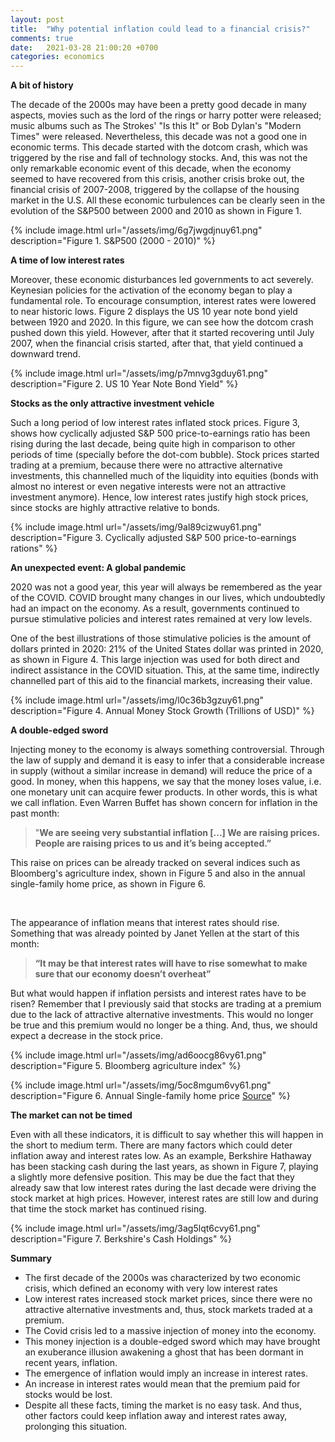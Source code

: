 ```yaml
---
layout: post
title:  "Why potential inflation could lead to a financial crisis?"
comments: true
date:   2021-03-28 21:00:20 +0700
categories: economics
---
```


**A bit of history**

The decade of the 2000s may have been a pretty good decade in many aspects, movies such as the lord of the rings or harry potter were released; music albums such as The Strokes' "Is this It" or Bob Dylan's "Modern Times" were released. Nevertheless, this decade was not a good one in economic terms. This decade started with the dotcom crash, which was triggered by the rise and fall of technology stocks. And, this was not the only remarkable economic event of this decade, when the economy seemed to have recovered from this crisis, another crisis broke out, the financial crisis of 2007-2008, triggered by the collapse of the housing market in the U.S. All these economic turbulences can be clearly seen in the evolution of the S&P500 between 2000 and 2010 as shown in Figure 1.

{% include image.html url="/assets/img/6g7jwgdjnuy61.png" description="Figure 1. S&P500 (2000 - 2010)" %}

**A time of low interest rates**

Moreover, these economic disturbances led governments to act severely. Keynesian policies for the activation of the economy began to play a fundamental role. To encourage consumption, interest rates were lowered to near historic lows. Figure 2 displays the US 10 year note bond yield between 1920 and 2020. In this figure, we can see how the dotcom crash pushed down this yield. However, after that it started recovering until July 2007, when the financial crisis started, after that, that yield continued a downward trend.

{% include image.html url="/assets/img/p7mnvg3gduy61.png" description="Figure 2. US 10 Year Note Bond Yield" %}

**Stocks as the only attractive investment vehicle**

Such a long period of low interest rates inflated stock prices. Figure 3, shows how cyclically adjusted S&P 500 price-to-earnings ratio has been rising during the last decade, being quite high in comparison to other periods of time (specially before the dot-com bubble). Stock prices started trading at a premium, because there were no attractive alternative investments, this channelled much of the liquidity into equities (bonds with almost no interest or even negative interests were not an attractive investment anymore). Hence, low interest rates justify high stock prices, since stocks are highly attractive relative to bonds.

{% include image.html url="/assets/img/9al89cizwuy61.png" description="Figure 3. Cyclically adjusted S&P 500 price-to-earnings rations" %}

**An unexpected event: A global pandemic**

2020 was not a good year, this year will always be remembered as the year of the COVID. COVID brought many changes in our lives, which undoubtedly had an impact on the economy.    As a result, governments continued to pursue stimulative policies and interest rates remained at very low levels.

One of the best illustrations of those stimulative policies is the amount of dollars printed in 2020: 21% of the United States dollar was printed in 2020, as shown in Figure 4. This large injection was used for both direct and indirect assistance in the COVID situation. This, at the same time, indirectly channelled part of this aid to the financial markets, increasing their value.

{% include image.html url="/assets/img/l0c36b3gzuy61.png" description="Figure 4. Annual Money Stock Growth (Trillions of USD)" %}

**A  double-edged sword**

Injecting money to the economy is always something controversial. Through the law of supply and demand it is easy to infer that a considerable increase in supply (without a similar increase in demand) will reduce the price of a good.  In money, when this happens, we say that the money loses value, i.e. one monetary unit can acquire fewer products. In other words, this is what we call inflation. Even Warren Buffet has shown concern for inflation in the past month:

>"**We are seeing very substantial inflation \[...\] We are raising prices. People are raising prices to us and it’s being accepted.”**

This raise on prices can be  already tracked on several indices such as Bloomberg's agriculture index, shown in Figure 5 and also in the annual single-family home price, as shown in Figure 6.

&#x200B;

The appearance of inflation means that interest rates should rise. Something that was already pointed by Janet Yellen at the start of this month:

>**“It may be that interest rates will have to rise somewhat to make sure that our economy doesn’t overheat”**

But what would happen if inflation persists and interest rates have to be risen? Remember that I previously said that stocks are trading at a premium due to the lack of attractive alternative investments. This would no longer be true and this premium would no longer be a thing. And, thus, we should expect a decrease in the stock price.

{% include image.html url="/assets/img/ad6oocg86vy61.png" description="Figure 5. Bloomberg agriculture index" %}

{% include image.html url="/assets/img/5oc8mgum6vy61.png" description="Figure 6. Annual Single-family home price [Source](https://www.bloomberg.com/news/articles/2021-05-11/u-s-home-prices-surge-the-most-on-record-in-buying-frenzy?sref=RJ2RlMrh)" %}

**The market can not be timed**

Even with all these indicators, it is difficult to say whether this will happen in the short to medium term. There are many factors which could deter inflation away and interest rates low. As an example, Berkshire Hathaway has been stacking cash during the last years, as shown in Figure 7, playing a slightly more defensive position. This may be due the fact that they already saw that low interest rates during the last decade were driving the stock market at high prices. However, interest rates are still low and during that time the stock market has continued rising.

{% include image.html url="/assets/img/3ag5lqt6cvy61.png" description="Figure 7. Berkshire's Cash Holdings" %}

**Summary**

* The first decade of the 2000s was characterized by two economic crisis, which defined an economy with very low interest rates
* Low interest rates increased stock market prices, since there were no attractive alternative investments and, thus, stock markets traded at a premium.
* The Covid crisis led to a massive injection of money into the economy.
* This money injection is a double-edged sword which may have brought an exuberance illusion awakening a ghost that has been dormant in recent years, inflation.
* The emergence of inflation would imply an increase in interest rates.
* An increase in interest rates would mean that the premium paid for stocks would be lost.
* Despite all these facts, timing the market is no easy task. And thus, other factors could keep inflation away and interest rates away, prolonging this situation.
